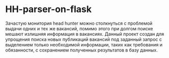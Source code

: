 # HH-parser-on-flask

Зачастую монитория head hunter можно столкнуться с проблемой выдачи одних и тех же вакансий, помимо этого при долгом поиске мешают излишняя информация в вакансиях. Данный проект создан для упрощения поиска новых публикаций вакансий под заданный запрос с выделением только необходимой информации, таких как требования и обязанности, с сохранением полученных результатов в базу данных.
